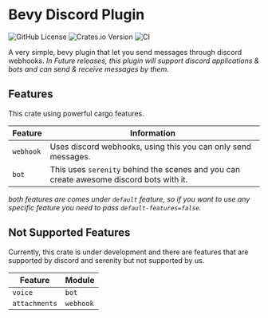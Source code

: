 # Bevy Discord Plugin

![GitHub License](https://img.shields.io/github/license/AS1100K/bevy-discord)
![Crates.io Version](https://img.shields.io/crates/v/bevy-discord)
![CI](https://github.com/as1100k/bevy-discord/actions/workflows/ci.yml/badge.svg?event=push)


A very simple, bevy plugin that let you send messages through discord webhooks. _In Future releases, this plugin will support 
discord applications & bots and can send & receive messages by them._

## Features
This crate using powerful cargo features.

| Feature   | Information                                                                             |
|-----------|-----------------------------------------------------------------------------------------|
| `webhook` | Uses discord webhooks, using this you can only send messages.                           |
| `bot`     | This uses `serenity` behind the scenes and you can create awesome discord bots with it. |

_both features are comes under `default` feature, so if you want to use any specific feature you need to pass `default-features=false`._

## Not Supported Features
Currently, this crate is under development and there are features that are supported by discord and serenity
but not supported by us.

| Feature       | Module    |
|---------------|-----------|
| `voice`       | `bot`     |
| `attachments` | `webhook` |

